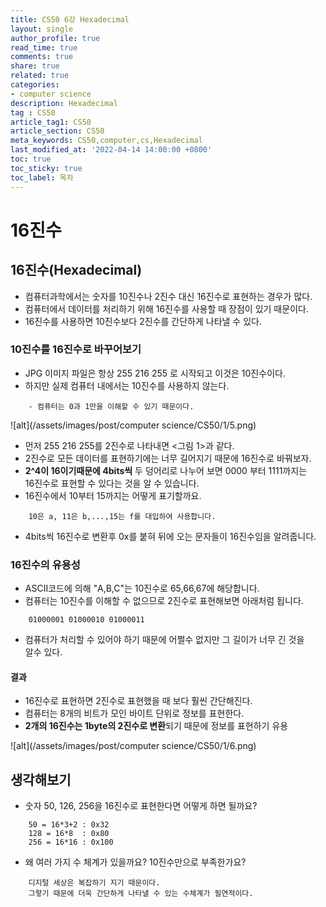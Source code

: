 ```yaml
---
title: CS50 6강 Hexadecimal
layout: single
author_profile: true
read_time: true
comments: true
share: true
related: true
categories:
- computer science
description: Hexadecimal
tag : CS50
article_tag1: CS50
article_section: CS50
meta_keywords: CS50,computer,cs,Hexadecimal
last_modified_at: '2022-04-14 14:00:00 +0800'
toc: true
toc_sticky: true
toc_label: 목차
---
```


16진수
========

## 16진수(Hexadecimal)

* 컴퓨터과학에서는 숫자를 10진수나 2진수 대신 16진수로 표현하는 경우가 많다.
* 컴퓨터에서 데이터를 처리하기 위해 16진수를 사용할 때 장점이 있기 때문이다.
* 16진수를 사용하면 10진수보다 2진수를 간단하게 나타낼 수 있다.

### 10진수를 16진수로 바꾸어보기

* JPG 이미지 파일은 항상 255 216 255 로 시작되고 이것은 10진수이다.
* 하지만 실제 컴퓨터 내에서는 10진수를 사용하지 않는다.

```
    - 컴퓨터는 0과 1만을 이해할 수 있기 때문이다.
```

![alt](/assets/images/post/computer science/CS50/1/5.png)

* 먼저 255 216 255를 2진수로 나타내면 <그림 1>과 같다.
* 2진수로 모든 데이터를 표현하기에는 너무 길어지기 때문에 16진수로 바꿔보자.
* **2^4이 16이기때문에 4bits씩** 두 덩어리로 나누어 보면 0000 부터 1111까지는  
  16진수로 표현할 수 있다는 것을 알 수 있습니다.
* 16진수에서 10부터 15까지는 어떻게 표기할까요.

```
    10은 a, 11은 b,...,15는 f를 대입하여 사용합니다.
```
* 4bits씩 16진수로 변환후 0x를 붙혀 뒤에 오는 문자들이 16진수임을 알려줍니다.

### 16진수의 유용성

* ASCII코드에 의해 "A,B,C"는 10진수로 65,66,67에 해당합니다.
* 컴퓨터는 10진수를 이해할 수 없으므로 2진수로 표현해보면 아래처럼 됩니다.

```
    01000001 01000010 01000011
```

* 컴퓨터가 처리할 수 있어야 하기 때문에 어쩔수 없지만 그 길이가 너무 긴 것을  
  알수 있다.

#### 결과

* 16진수로 표현하면 2진수로 표현했을 때 보다 훨씬 간단해진다.
* 컴퓨터는 8개의 비트가 모인 바이트 단위로 정보를 표현한다. 
* **2개의 16진수는 1byte의 2진수로 변환**되기 때문에 정보를 표현하기 유용

![alt](/assets/images/post/computer science/CS50/1/6.png)

## 생각해보기 

* 숫자 50, 126, 256을 16진수로 표현한다면 어떻게 하면 될까요?

```
    50 = 16*3+2 : 0x32
    128 = 16*8  : 0x80
    256 = 16*16 : 0x100
```

* 왜 여러 가지 수 체계가 있을까요? 10진수만으로 부족한가요?

```
    디지털 세상은 복잡하기 지기 때문이다.
    그렇기 때문에 더욱 간단하게 나타낼 수 있는 수체계가 필연적이다.
```
